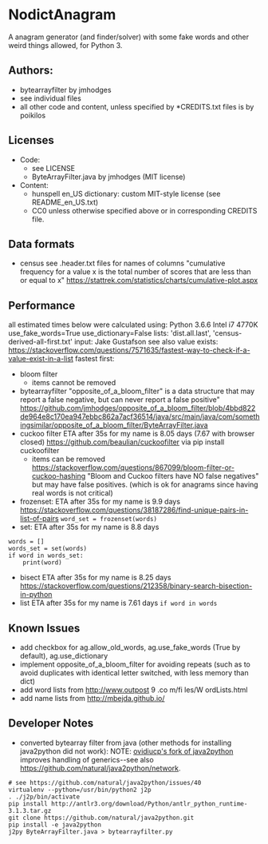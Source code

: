 # NodictAnagram
A anagram generator (and finder/solver) with some fake words and other weird things allowed, for Python 3.

## Authors:
* bytearrayfilter by jmhodges
* see individual files
* all other code and content, unless specified by *CREDITS.txt files is by poikilos

## Licenses
* Code:
  * see LICENSE
  * ByteArrayFilter.java by jmhodges (MIT license)
* Content:
  * hunspell en_US dictionary: custom MIT-style license (see README_en_US.txt)
  * CC0 unless otherwise specified above or in corresponding CREDITS file.

## Data formats
* census
see .header.txt files for names of columns
"cumulative frequency for a value x is the total number of scores that are less than or equal to x"
https://stattrek.com/statistics/charts/cumulative-plot.aspx

## Performance
all estimated times below were calculated using:
    Python 3.6.6
    Intel i7 4770K
    use_fake_words=True
    use_dictionary=False
    lists: 'dist.all.last', 'census-derived-all-first.txt'
    input: Jake Gustafson
see also value exists: <https://stackoverflow.com/questions/7571635/fastest-way-to-check-if-a-value-exist-in-a-list>
fastest first:
* bloom filter
  * items cannot be removed
*  bytearrayfilter "opposite_of_a_bloom_filter" is a data structure that may report a false negative, but can never report a false positive"
  <https://github.com/jmhodges/opposite_of_a_bloom_filter/blob/4bbd822de964e8c170ea947ebbc862a7acf36514/java/src/main/java/com/somethingsimilar/opposite_of_a_bloom_filter/ByteArrayFilter.java>
* cuckoo filter
ETA after 35s for my name is 8.05 days (7.67 with browser closed) <https://github.com/beaulian/cuckoofilter> via pip install cuckoofilter
  * items can be removed
  <https://stackoverflow.com/questions/867099/bloom-filter-or-cuckoo-hashing>
  "Bloom and Cuckoo filters have NO false negatives" but may have false positives.
  (which is ok for anagrams since having real words is not critical)
* frozenset:
ETA after 35s for my name is 9.9 days
  <https://stackoverflow.com/questions/38187286/find-unique-pairs-in-list-of-pairs>
`word_set = frozenset(words)`
* set:
ETA after 35s for my name is 8.8 days
```
words = []
words_set = set(words)
if word in words_set:
    print(word)
```
* bisect
ETA after 35s for my name is 8.25 days
  <https://stackoverflow.com/questions/212358/binary-search-bisection-in-python>
* list
ETA after 35s for my name is 7.61 days
`if word in words`

## Known Issues
* add checkbox for ag.allow_old_words, ag.use_fake_words (True by default), ag.use_dictionary
* implement opposite_of_a_bloom_filter for avoiding repeats (such as to avoid duplicates with identical letter switched, with less memory than dict)
* add word lists from http://www.outpost 9
  .co m/fi les/W ordLists.html
* add name lists from http://mbejda.github.io/

## Developer Notes
* converted bytearray filter from java (other methods for installing java2python did not work):
NOTE: [ovidiucp's fork of java2python](https://github.com/ovidiucp/java2python/network) improves handling of generics--see also <https://github.com/natural/java2python/network>.
```
# see https://github.com/natural/java2python/issues/40
virtualenv --python=/usr/bin/python2 j2p
. ./j2p/bin/activate
pip install http://antlr3.org/download/Python/antlr_python_runtime-3.1.3.tar.gz
git clone https://github.com/natural/java2python.git
pip install -e java2python
j2py ByteArrayFilter.java > bytearrayfilter.py
```

